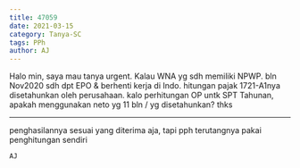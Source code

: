 ```yaml
---
title: 47059
date: 2021-03-15
category: Tanya-SC
tags: PPh
author: AJ
---
```


Halo min, saya mau tanya urgent. Kalau WNA yg sdh memiliki NPWP. bln Nov2020 sdh dpt EPO & berhenti kerja di Indo. hitungan pajak 1721-A1nya disetahunkan oleh perusahaan. kalo perhitungan OP untk SPT Tahunan, apakah menggunakan neto yg 11 bln / yg disetahunkan? thks

---

penghasilannya sesuai yang diterima aja, tapi pph terutangnya pakai penghitungan sendiri

`AJ`
